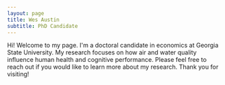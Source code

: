 ```yaml
---
layout: page
title: Wes Austin
subtitle: PhD Candidate
---
```


Hi! Welcome to my page. I'm a doctoral candidate in economics at Georgia State University. My research focuses on how air and water quality influence human health and cognitive performance. Please feel free to reach out if you would like to learn more about my research. Thank you for visiting!

